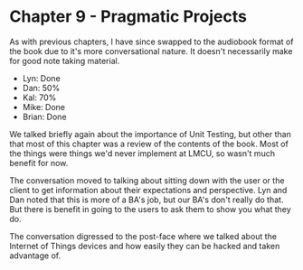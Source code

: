 # Chapter 9 - Pragmatic Projects

As with previous chapters, I have since swapped to the audiobook format of the book due to it's more conversational nature. It doesn't necessarily make for good note taking material.

- Lyn: Done
- Dan: 50%
- Kal: 70%
- Mike: Done
- Brian: Done

We talked briefly again about the importance of Unit Testing, but other than that most of this chapter was a review of the contents of the book. Most of the things were things we'd never implement at LMCU, so wasn't much benefit for now.

The conversation moved to talking about sitting down with the user or the client to get information about their expectations and perspective. Lyn and Dan noted that this is more of a BA's job, but our BA's don't really do that. But there is benefit in going to the users to ask them to show you what they do.

The conversation digressed to the post-face where we talked about the Internet of Things devices and how easily they can be hacked and taken advantage of.
